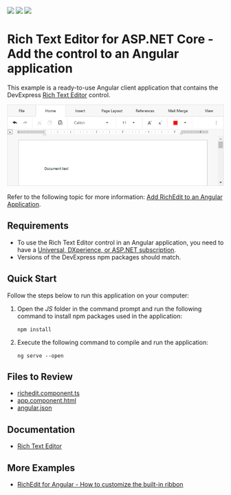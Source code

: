 <!-- default badges list -->
![](https://img.shields.io/endpoint?url=https://codecentral.devexpress.com/api/v1/VersionRange/228359097/19.2.8%2B)
[![](https://img.shields.io/badge/Open_in_DevExpress_Support_Center-FF7200?style=flat-square&logo=DevExpress&logoColor=white)](https://supportcenter.devexpress.com/ticket/details/T848108)
[![](https://img.shields.io/badge/📖_How_to_use_DevExpress_Examples-e9f6fc?style=flat-square)](https://docs.devexpress.com/GeneralInformation/403183)
<!-- default badges end -->
# Rich Text Editor for ASP.NET Core - Add the control to an Angular application

This example is a ready-to-use Angular client application that contains the DevExpress [Rich Text Editor](https://docs.devexpress.com/AspNetCore/400373/office-inspired-controls/controls/rich-edit) control.

![Rich Text Editor](rich-in-angular.png)

Refer to the following topic for more information: [Add RichEdit to an Angular Application](https://docs.devexpress.com/AspNetCore/401527/rich-edit/get-started/angular-application).

## Requirements

* To use the Rich Text Editor control in an Angular application, you need to have a [Universal, DXperience, or ASP.NET subscription](https://www.devexpress.com/buy/net/).
* Versions of the DevExpress npm packages should match.

## Quick Start

Follow the steps below to run this application on your computer:

1. Open the *JS* folder in the command prompt and run the following command to install npm packages used in the application:

    ```
    npm install
    ```

2. Execute the following command to compile and run the application:

    ```
    ng serve --open
    ```

## Files to Review

* [richedit.component.ts](JS/src/app/richedit/richedit.component.ts)
* [app.component.html](.JS/src/app/app.component.html)
* [angular.json](./JS/angular.json)

## Documentation

- [Rich Text Editor](https://docs.devexpress.com/AspNetCore/400373/rich-edit)

## More Examples

- [RichEdit for Angular - How to customize the built-in ribbon](https://github.com/DevExpress-Examples/richedit-for-angular-how-to-customize-the-built-in-ribbon)
